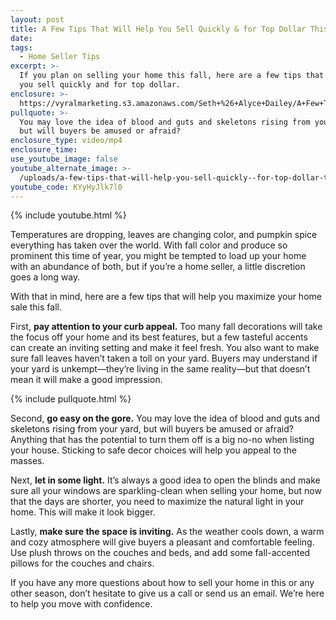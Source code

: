 ```yaml
---
layout: post
title: A Few Tips That Will Help You Sell Quickly & for Top Dollar This Fall
date:
tags:
  - Home Seller Tips
excerpt: >-
  If you plan on selling your home this fall, here are a few tips that will help
  you sell quickly and for top dollar.
enclosure: >-
  https://vyralmarketing.s3.amazonaws.com/Seth+%26+Alyce+Dailey/A+Few+Tips+That+Will+Help+You+Sell+Quickly+%26+for+Top+Dollar+This+Fall.mp4
pullquote: >-
  You may love the idea of blood and guts and skeletons rising from your yard,
  but will buyers be amused or afraid?
enclosure_type: video/mp4
enclosure_time:
use_youtube_image: false
youtube_alternate_image: >-
  /uploads/a-few-tips-that-will-help-you-sell-quickly--for-top-dollar-this-fall-youtube.jpg
youtube_code: KYyHyJlk7l0
---
```


{% include youtube.html %}

Temperatures are dropping, leaves are changing color, and pumpkin spice everything has taken over the world. With fall color and produce so prominent this time of year, you might be tempted to load up your home with an abundance of both, but if you’re a home seller, a little discretion goes a long way.&nbsp;

With that in mind, here are a few tips that will help you maximize your home sale this fall.&nbsp;

First, **pay attention to your curb appeal.** Too many fall decorations will take the focus off your home and its best features, but a few tasteful accents can create an inviting setting and make it feel fresh. You also want to make sure fall leaves haven’t taken a toll on your yard. Buyers may understand if your yard is unkempt—they’re living in the same reality—but that doesn’t mean it will make a good impression.

{% include pullquote.html %}

Second, **go easy on the gore.** You may love the idea of blood and guts and skeletons rising from your yard, but will buyers be amused or afraid? Anything that has the potential to turn them off is a big no-no when listing your house. Sticking to safe decor choices will help you appeal to the masses.

Next, **let in some light.** It’s always a good idea to open the blinds and make sure all your windows are sparkling-clean when selling your home, but now that the days are shorter, you need to maximize the natural light in your home. This will make it look bigger.&nbsp;

Lastly, **make sure the space is inviting.** As the weather cools down, a warm and cozy atmosphere will give buyers a pleasant and comfortable feeling. Use plush throws on the couches and beds, and add some fall-accented pillows for the couches and chairs.&nbsp;

If you have any more questions about how to sell your home in this or any other season, don’t hesitate to give us a call or send us an email. We’re here to help you move with confidence.

&nbsp;